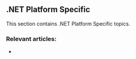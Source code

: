 ## .NET Platform Specific

This section contains .NET Platform Specific topics.
### Relevant articles:

- 